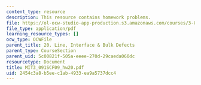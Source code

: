 ```yaml
---
content_type: resource
description: This resource contains homework problems.
file: https://ol-ocw-studio-app-production.s3.amazonaws.com/courses/3-091sc-introduction-to-solid-state-chemistry-fall-2010/2454c3a8b5eec1ab4933ea9a5737dcc4_MIT3_091SCF09_hw20.pdf
file_type: application/pdf
learning_resource_types: []
ocw_type: OCWFile
parent_title: 20. Line, Interface & Bulk Defects
parent_type: CourseSection
parent_uid: 5c00821f-505a-eeee-270d-29caeda060dc
resourcetype: Document
title: MIT3_091SCF09_hw20.pdf
uid: 2454c3a8-b5ee-c1ab-4933-ea9a5737dcc4
---
```

